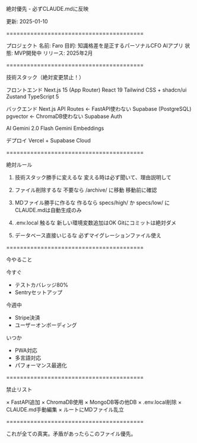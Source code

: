 絶対優先 - 必ずCLAUDE.mdに反映

更新: 2025-01-10

========================================

プロジェクト
  名前: Faro
  目的: 知識格差を是正するパーソナルCFO AIアプリ
  状態: MVP開発中
  リリース: 2025年2月

========================================

技術スタック（絶対変更禁止！）

フロントエンド
  Next.js 15 (App Router)
  React 19
  Tailwind CSS + shadcn/ui
  Zustand
  TypeScript 5

バックエンド
  Next.js API Routes ← FastAPI使わない
  Supabase (PostgreSQL)
  pgvector ← ChromaDB使わない
  Supabase Auth

AI
  Gemini 2.0 Flash
  Gemini Embeddings

デプロイ
  Vercel + Supabase Cloud

========================================

絶対ルール

1. 技術スタック勝手に変えるな
   変える時は必ず聞いて、理由説明して

2. ファイル削除するな
   不要なら /archive/ に移動
   移動前に確認

3. MDファイル勝手に作るな
   作るなら specs/high/ か specs/low/ に
   CLAUDE.mdは自動生成のみ

4. .env.local 触るな
   新しい環境変数追加はOK
   Gitにコミットは絶対ダメ

5. データベース直接いじるな
   必ずマイグレーションファイル使え

========================================

今やること

今すぐ
  - テストカバレッジ80%
  - Sentryセットアップ

今週中
  - Stripe決済
  - ユーザーオンボーディング

いつか
  - PWA対応
  - 多言語対応
  - パフォーマンス最適化

========================================

禁止リスト

× FastAPI追加
× ChromaDB使用
× MongoDB等の他DB
× .env.local削除
× CLAUDE.md手動編集
× ルートにMDファイル乱立

========================================

これが全ての真実。矛盾があったらこのファイル優先。
